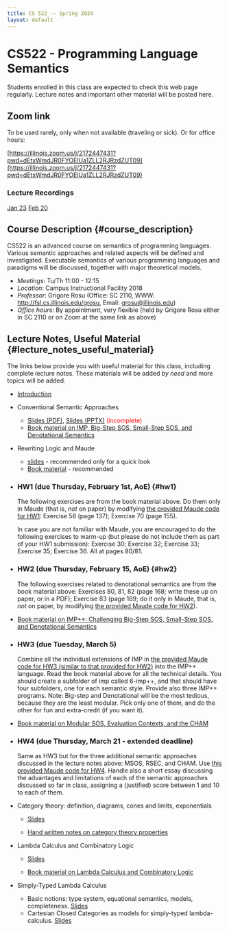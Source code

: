 ```yaml
---
title: CS 522 -- Spring 2024
layout: default
---
```


# CS522 - Programming Language Semantics

Students enrolled in this class are expected to check this web page
regularly. Lecture notes and important other material will be posted
here.

## Zoom link

To be used rarely, only when not available (traveling or sick).  Or for office hours:

[https://illinois.zoom.us/j/2172447431?pwd=dEtxWmdJR0FYOElUa1ZLL2RJRzdZUT09](https://illinois.zoom.us/j/2172447431?pwd=dEtxWmdJR0FYOElUa1ZLL2RJRzdZUT09)

### Lecture Recordings

[Jan 23](https://illinois.zoom.us/rec/share/Qb0Bwcu7Ow04XuUKsHti894PgwRmQhZcC5e-FP5y05NdKHVMJU9irvQw0UfNeSfT.RONFV3eANEMYo4dq)
[Feb 20](https://illinois.zoom.us/rec/share/3adC_b6gC4o6-kdR3etwJO3dVKwmhzdN5v-5bHvM9AE1CXm5weZhp9buSK6L-m5a.m2CzO5XoOJjfKtzo)

## Course Description {#course_description}

CS522 is an advanced course on semantics of programming languages.
Various semantic approaches and related aspects will be defined and
investigated. Executable semantics of various programming languages and
paradigms will be discussed, together with major theoretical models.

-   *Meetings*: Tu/Th 11:00 - 12:15
-   *Location*: Campus Instructional Facility 2018
-   *Professor*: Grigore Rosu (Office: SC 2110, WWW: <http://fsl.cs.illinois.edu/grosu>, Email: grosu@illinois.edu)
-   *Office hours*: By appointment, very flexible (held by Grigore Rosu either in SC 2110 or on Zoom at the same link as above)

## Lecture Notes, Useful Material {#lecture_notes_useful_material}

The links below provide you with useful material for this class,
including complete lecture notes. These materials will be added *by
need* and more topics will be added.

-   [Introduction](01-Introduction.pdf)

-   Conventional Semantic Approaches

    -   [Slides (PDF)](02-Conventional-Executable-Semantics.pdf),
        [Slides (PPTX)](02-Conventional-Executable-Semantics.pptx)
        <font color=red>(incomplete)</font>
    -   [Book material on IMP, Big-Step SOS, Small-Step SOS, and Denotational
        Semantics](CS522-Spring-2024-basic-semantics.pdf)

-   Rewriting Logic and Maude

    -   [slides](CS522-Spring-2024-Maude.pdf) - recommended only for a quick look
    -   [Book material](CS522-Spring-2024-Maude-book.pdf) - recommended
 
-   ### HW1 (due Thursday, February 1st, AoE) {#hw1}

    The following exercises are from the book material above. Do them only in
    Maude (that is, *not* on paper) by modifying [the provided Maude code for
    HW1](CS522-Spring-2024-Maude-HW1.zip): Exercise 56 (page 137); Exercise 70
    (page 155).

    In case you are not familiar with Maude, you are encouraged to do the
    following exercises to warm-up (but please do not include them as part of
    your HW1 submission): Exercise 30; Exercise 32; Exercise 33; Exercise 35;
    Exercise 36. All at pages 80/81.

-   ### HW2 (due Thursday, February 15, AoE) {#hw2}

    The following exercises related to denotational semantics are from the book
    material above: Exercises 80, 81, 82 (page 168; write these up on paper, or
    in a PDF); Exercise 83 (page 169; do it only in Maude, that is, *not* on
    paper, by modifying [the provided Maude code for
    HW2](CS522-Spring-2024-Maude-HW2.zip)).

-   [Book material on IMP++: Challenging Big-Step SOS, Small-Step SOS, and
    Denotational Semantics](CS522-Spring-2024-IMP++.pdf)

-   ### HW3 (due Tuesday, March 5)

    Combine all the individual extensions of IMP in [the provided Maude code for
    HW3 (similar to that provided for HW2)](CS522-Spring-2024-Maude-HW3.zip) into the IMP++ language. Read the book
    material above for all the technical details. You should create a subfolder
    of imp called 6-imp++, and that should have four subfolders, one for each
    semantic style. Provide also three IMP++ programs.  Note: Big-step and Denotational will be the most tedious, because they are the least modular.  Pick only one of them, and do the other for fun and extra-credit (if you want it).

-  [Book material on Modular SOS, Evaluation Contexts, and the CHAM](CS522-Spring-2024-MSOS-RSEC-CHAM.pdf)

-   ### HW4 (due Thursday, March 21 - extended deadline)

    Same as HW3 but for the three additional semantic approaches discussed in the
    lecture notes above: MSOS, RSEC, and CHAM. Use
    [this provided Maude code for HW4](CS522-Spring-2024-Maude-HW4.zip).
    Handle also a short essay discussing the advantages and limitations of each of
    the semantic approaches discussed so far in class, assigning a (justified) score
    between 1 and 10 to each of them.

-   Category theory: definition, diagrams, cones and limits, exponentials

    -   [Slides](CS522-Spring-2024-Category-Theory-slides.pdf)

    -   [Hand written notes on category theory properties](CS522-Spring-2024-HandWritten-Category-Theory.zip)

-   Lambda Calculus and Combinatory Logic

    - [Slides](CS522-Spring-2024-Lambda-slides.pdf)

    - [Book material on Lambda Calculus and Combinatory Logic](CS522-Spring-2024-Lambda.pdf)

-   Simply-Typed Lambda Calculus
    * Basic notions: type system, equational semantics, models, completeness.  [Slides](CS522-Spring-2024-Simply-Typed-Lambda-Calculus.pdf)
    * Cartesian Closed Categories as models for simply-typed lambda-calculus.  [Slides](CS522-Spring-2024-PL-CCC.pdf)
